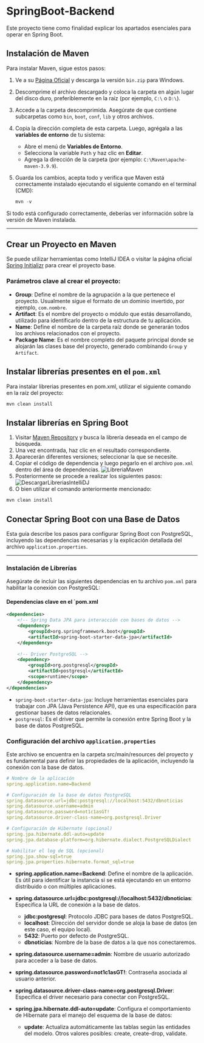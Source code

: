 # SpringBoot-Backend 

Este proyecto tiene como finalidad explicar los apartados esenciales para operar en Spring Boot.

## Instalación de Maven

Para instalar Maven, sigue estos pasos:

1. Ve a su [Página Oficial](https://maven.apache.org/download.cgi) y descarga la versión `bin.zip` para Windows.

2. Descomprime el archivo descargado y coloca la carpeta en algún lugar del disco duro, preferiblemente en la raíz (por ejemplo, `C:\` o `D:\`).

3. Accede a la carpeta descomprimida. Asegúrate de que contiene subcarpetas como `bin`, `boot`, `conf`, `lib` y otros archivos.

4. Copia la dirección completa de esta carpeta. Luego, agrégala a las **variables de entorno** de tu sistema:
   - Abre el menú de **Variables de Entorno**.
   - Selecciona la variable `Path` y haz clic en **Editar**.
   - Agrega la dirección de la carpeta (por ejemplo: `C:\Maven\apache-maven-3.9.9`).

5. Guarda los cambios, acepta todo y verifica que Maven está correctamente instalado ejecutando el siguiente comando en el terminal (CMD):

   ```powershell
   mvn -v
   ```
Si todo está configurado correctamente, deberías ver información sobre la versión de Maven instalada.

---

## Crear un Proyecto en Maven

Se puede utilizar herramientas como IntelliJ IDEA o visitar la página oficial [Spring Initializr](https://start.spring.io/) para crear el proyecto base.

### Parámetros clave al crear el proyecto:
- **Group**: Define el nombre de la agrupación a la que pertenece el proyecto. Usualmente sigue el formato de un dominio invertido, por ejemplo, `com.nombre`.
- **Artifact**: Es el nombre del proyecto o módulo que estás desarrollando, utilizado para identificarlo dentro de la estructura de tu aplicación.
- **Name**: Define el nombre de la carpeta raíz donde se generarán todos los archivos relacionados con el proyecto.
- **Package Name**: Es el nombre completo del paquete principal donde se alojarán las clases base del proyecto, generado combinando `Group` y `Artifact`.

## Instalar librerías presentes en el `pom.xml`

Para instalar librerias presentes en pom.xml, utilizar el siguiente comando en la raíz del proyecto:

```powershell
mvn clean install
```

## Instalar librerías en Spring Boot

1. Visitar [Maven Repository](https://mvnrepository.com/) y busca la librería deseada en el campo de búsqueda.
2. Una vez encontrada, haz clic en el resultado correspondiente.
3. Aparecerán diferentes versiones; seleccionar la que se necesite.
4. Copiar el código de dependencia y luego pegarlo en el archivo `pom.xml` dentro del área de dependencias.
![LibreriaMaven](https://github.com/user-attachments/assets/26cd6537-f007-4c87-bcd4-af77746b9a53)
5. Posteriormente se procede a realizar los siguientes pasos:
![DescargarLibreriasIntelliDJ](https://github.com/user-attachments/assets/ecffbdf4-26ce-461f-a887-f77ba1bd0c0f)
6. O bien utilizar el comando anteriormente mencionado:
```powershell
mvn clean install
```
## Conectar Spring Boot con una Base de Datos

Esta guía describe los pasos para configurar Spring Boot con PostgreSQL, incluyendo las dependencias necesarias y la explicación detallada del archivo `application.properties`.

---

### Instalación de Librerías

Asegúrate de incluir las siguientes dependencias en tu archivo `pom.xml` para habilitar la conexión con PostgreSQL:

#### Dependencias clave en el `pom.xml

```xml
<dependencies>
    <!-- Spring Data JPA para interacción con bases de datos -->
    <dependency>
        <groupId>org.springframework.boot</groupId>
        <artifactId>spring-boot-starter-data-jpa</artifactId>
    </dependency>
    
    <!-- Driver PostgreSQL -->
    <dependency>
        <groupId>org.postgresql</groupId>
        <artifactId>postgresql</artifactId>
        <scope>runtime</scope>
    </dependency>
</dependencies>
```
- `spring-boot-starter-data-jpa`: Incluye herramientas esenciales para trabajar con JPA (Java Persistence API), que es una especificación para gestionar bases de datos relacionales.
- `postgresql`: Es el driver que permite la conexión entre Spring Boot y la base de datos PostgreSQL.

### Configuración del archivo `application.properties`
Este archivo se encuentra en la carpeta src/main/resources del proyecto y es fundamental para definir las propiedades de la aplicación, incluyendo la conexión con la base de datos.
```yml
# Nombre de la aplicación
spring.application.name=Backend

# Configuración de la base de datos PostgreSQL
spring.datasource.url=jdbc:postgresql://localhost:5432/dbnoticias
spring.datasource.username=admin
spring.datasource.password=not1c1asGT!
spring.datasource.driver-class-name=org.postgresql.Driver

# Configuración de Hibernate (opcional)
spring.jpa.hibernate.ddl-auto=update
spring.jpa.database-platform=org.hibernate.dialect.PostgreSQLDialect

# Habilitar el log de SQL (opcional)
spring.jpa.show-sql=true
spring.jpa.properties.hibernate.format_sql=true
```
- **spring.application.name=Backend**:
Define el nombre de la aplicación. Es útil para identificar la instancia si se está ejecutando en un entorno distribuido o con múltiples aplicaciones.

- **spring.datasource.url=jdbc:postgresql://localhost:5432/dbnoticias**:
Especifica la URL de conexión a la base de datos.
    - **jdbc:postgresql**: Protocolo JDBC para bases de datos PostgreSQL.
    - **localhost**: Dirección del servidor donde se aloja la base de datos (en este caso, el equipo local).
    - **5432**: Puerto por defecto de PostgreSQL.
    - **dbnoticias**: Nombre de la base de datos a la que nos conectaremos.
- **spring.datasource.username=admin**:
Nombre de usuario autorizado para acceder a la base de datos.

- **spring.datasource.password=not1c1asGT!**:
Contraseña asociada al usuario anterior.

- **spring.datasource.driver-class-name=org.postgresql.Driver**: 
Especifica el driver necesario para conectar con PostgreSQL.

- **spring.jpa.hibernate.ddl-auto=update**:
Configura el comportamiento de Hibernate para el manejo del esquema de la base de datos:
    - **update**: Actualiza automáticamente las tablas según las entidades del modelo.
    Otros valores posibles: create, create-drop, validate.

